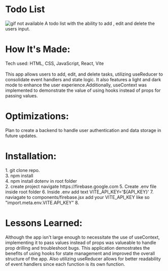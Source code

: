 <div id="header" >
 <h1  class="heading-element" dir="auto">Todo List</h1>
 <img src="https://i.imgur.com/2XGSJDJ.gif" alt="gif not available">
  A todo list with the ability to add , edit and delete the users input.
</div>

<div id="header" >
 <h1 class="heading-element" dir="auto">How It's Made:</h1>
 Tech used: HTML, CSS, JavaScript, React, Vite<br/><br/>
 This app allows users to add, edit, and delete tasks, utilizing useReducer to consolidate event handlers and state logic. It also features a light and dark mode to enhance the user   experience.Additionally, useContext was implemented to demonstrate the value of using hooks instead of props for passing values.
</div>

<div id="header" >
 <h1 class="heading-element" dir="auto">Optimizations:</h1>
  Plan to create a backend to handle user authentication and data storage in future updates.
</div>

<div id="header" >
 <h1 class="heading-element" dir="auto">Installation:</h1>
 1. git clone repo.<br/>
3. npm install<br/>
4. npm install dotenv in root folder<br/>
2. create project navigate https://firebase.google.com
5. Create .env file inside root folder
6. Inside .env add text VITE_API_KEY='${API_KEY}'
7. naviagate to components/firebase.jsx add your VITE_API_KEY like so "import.meta.env.VITE.API_KEY"
8. 
</div>

<div id="header">
 <h1 class="heading-element" dir="auto">Lessons Learned:</h1>
Although the app isn't large enough to necessitate the use of useContext, implementing it to pass values instead of props was valueable to handle prop drilling and troubleshoot bugs. This application demostrates the benefits of using hooks for state management and improved the overall structure of the app. Also utilizing useReducer allows for better readability of event handlers since each function is its own function.
</div>
